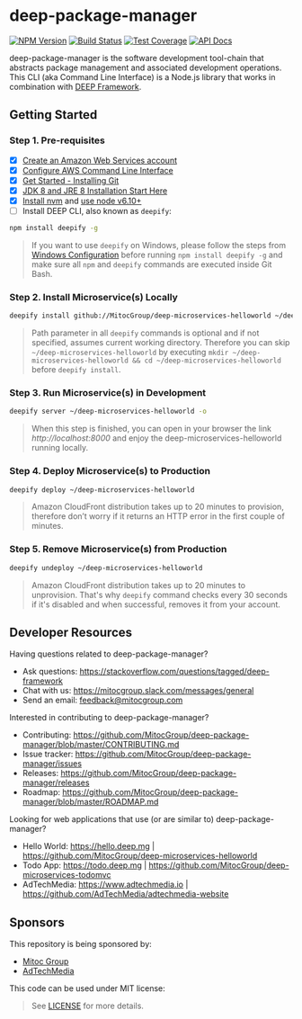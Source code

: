 deep-package-manager
====================

[![NPM Version](https://img.shields.io/npm/v/deep-package-manager.svg)](https://npmjs.org/package/deep-package-manager)
[![Build Status](https://travis-ci.com/MitocGroup/deep-package-manager.svg?token=K6deyi9kwkfxRyXwcv6c)](https://travis-ci.com/MitocGroup/deep-package-manager)
[![Test Coverage](https://codeclimate.com/repos/5789fdc03a2d0a0079006680/badges/392fd8f92c5b59a95be2/coverage.svg)](https://codeclimate.com/repos/5789fdc03a2d0a0079006680/coverage)
[![API Docs](http://docs.deep.mg/badge.svg)](http://docs.deep.mg)

deep-package-manager is the software development tool-chain that abstracts package management and associated development operations. This CLI
(aka Command Line Interface) is a Node.js library that works in combination with [DEEP Framework](https://github.com/MitocGroup/deep-framework).


## Getting Started

### Step 1. Pre-requisites

- [x] [Create an Amazon Web Services account](https://www.youtube.com/watch?v=WviHsoz8yHk)
- [x] [Configure AWS Command Line Interface](https://docs.aws.amazon.com/cli/latest/userguide/cli-chap-getting-started.html)
- [x] [Get Started - Installing Git](https://git-scm.com/book/en/v2/Getting-Started-Installing-Git)
- [x] [JDK 8 and JRE 8 Installation Start Here](https://docs.oracle.com/javase/8/docs/technotes/guides/install/install_overview.html)
- [x] [Install nvm](https://github.com/creationix/nvm#install-script) and [use node v6.10+](https://github.com/creationix/nvm#usage)
- [ ] Install DEEP CLI, also known as `deepify`:

```bash
npm install deepify -g
```

> If you want to use `deepify` on Windows, please follow the steps from
[Windows Configuration](https://github.com/MitocGroup/deep-framework/blob/master/docs/windows.md)
before running `npm install deepify -g` and make sure all `npm` and `deepify` commands are executed
inside Git Bash.

### Step 2. Install Microservice(s) Locally

```bash
deepify install github://MitocGroup/deep-microservices-helloworld ~/deep-microservices-helloworld
```

> Path parameter in all `deepify` commands is optional and if not specified, assumes current
working directory. Therefore you can skip `~/deep-microservices-helloworld` by executing
`mkdir ~/deep-microservices-helloworld && cd ~/deep-microservices-helloworld` before `deepify install`.

### Step 3. Run Microservice(s) in Development

```bash
deepify server ~/deep-microservices-helloworld -o
```

> When this step is finished, you can open in your browser the link *http://localhost:8000*
and enjoy the deep-microservices-helloworld running locally.

### Step 4. Deploy Microservice(s) to Production

```bash
deepify deploy ~/deep-microservices-helloworld
```

> Amazon CloudFront distribution takes up to 20 minutes to provision, therefore don’t worry
if it returns an HTTP error in the first couple of minutes.

### Step 5. Remove Microservice(s) from Production

```bash
deepify undeploy ~/deep-microservices-helloworld
```

> Amazon CloudFront distribution takes up to 20 minutes to unprovision. That's why `deepify`
command checks every 30 seconds if it's disabled and when successful, removes it from your account.


## Developer Resources

Having questions related to deep-package-manager?

- Ask questions: https://stackoverflow.com/questions/tagged/deep-framework
- Chat with us: https://mitocgroup.slack.com/messages/general
- Send an email: feedback@mitocgroup.com

Interested in contributing to deep-package-manager?

- Contributing: https://github.com/MitocGroup/deep-package-manager/blob/master/CONTRIBUTING.md
- Issue tracker: https://github.com/MitocGroup/deep-package-manager/issues
- Releases: https://github.com/MitocGroup/deep-package-manager/releases
- Roadmap: https://github.com/MitocGroup/deep-package-manager/blob/master/ROADMAP.md

Looking for web applications that use (or are similar to) deep-package-manager?

- Hello World: https://hello.deep.mg | https://github.com/MitocGroup/deep-microservices-helloworld
- Todo App: https://todo.deep.mg | https://github.com/MitocGroup/deep-microservices-todomvc
- AdTechMedia: https://www.adtechmedia.io | https://github.com/AdTechMedia/adtechmedia-website


## Sponsors

This repository is being sponsored by:
- [Mitoc Group](https://www.mitocgroup.com)
- [AdTechMedia](https://www.adtechmedia.io)

This code can be used under MIT license:
> See [LICENSE](https://github.com/MitocGroup/deep-package-manager/blob/master/LICENSE) for more details.
